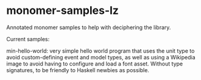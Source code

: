 # monomer-samples-lz
Annotated monomer samples to help with deciphering the library.

Current samples:

min-hello-world: very simple hello world program that uses the unit type to avoid custom-defining event and model types, as well as using a Wikipedia image to avoid having to configure and load a font asset. Without type signatures, to be friendly to Haskell newbies as possible.